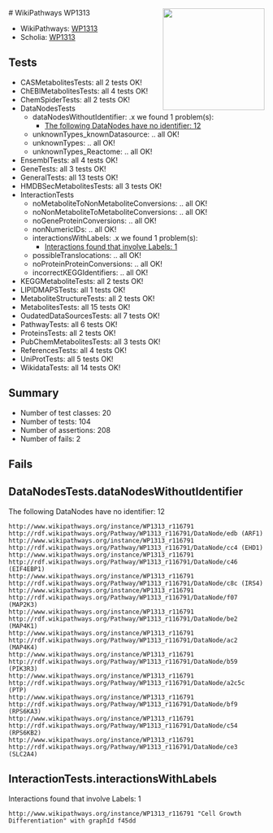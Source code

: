 <img style="float: right; width: 200px" src="https://upload.wikimedia.org/wikipedia/commons/thumb/8/83/Wplogo_with_text_500.png/640px-Wplogo_with_text_500.png" />
# WikiPathways WP1313

* WikiPathways: [WP1313](https://new.wikipathways.org/pathways/WP1313)
* Scholia: [WP1313](https://scholia.toolforge.org/wikipathways/WP1313)
## Tests
* CASMetabolitesTests: all 2 tests OK!
* ChEBIMetabolitesTests: all 4 tests OK!
* ChemSpiderTests: all 2 tests OK!
* DataNodesTests
    * dataNodesWithoutIdentifier: .x we found 1 problem(s):
        * [The following DataNodes have no identifier: 12](#8792c492)
    * unknownTypes_knownDatasource: .. all OK!
    * unknownTypes: .. all OK!
    * unknownTypes_Reactome: .. all OK!
* EnsemblTests: all 4 tests OK!
* GeneTests: all 3 tests OK!
* GeneralTests: all 13 tests OK!
* HMDBSecMetabolitesTests: all 3 tests OK!
* InteractionTests
    * noMetaboliteToNonMetaboliteConversions: .. all OK!
    * noNonMetaboliteToMetaboliteConversions: .. all OK!
    * noGeneProteinConversions: .. all OK!
    * nonNumericIDs: .. all OK!
    * interactionsWithLabels: .x we found 1 problem(s):
        * [Interactions found that involve Labels: 1](#630d2678)
    * possibleTranslocations: .. all OK!
    * noProteinProteinConversions: .. all OK!
    * incorrectKEGGIdentifiers: .. all OK!
* KEGGMetaboliteTests: all 2 tests OK!
* LIPIDMAPSTests: all 1 tests OK!
* MetaboliteStructureTests: all 2 tests OK!
* MetabolitesTests: all 15 tests OK!
* OudatedDataSourcesTests: all 7 tests OK!
* PathwayTests: all 6 tests OK!
* ProteinsTests: all 2 tests OK!
* PubChemMetabolitesTests: all 3 tests OK!
* ReferencesTests: all 4 tests OK!
* UniProtTests: all 5 tests OK!
* WikidataTests: all 14 tests OK!


## Summary

* Number of test classes: 20
* Number of tests: 104
* Number of assertions: 208
* Number of fails: 2

## Fails

<a name="8792c492" />

## DataNodesTests.dataNodesWithoutIdentifier

The following DataNodes have no identifier: 12
```
http://www.wikipathways.org/instance/WP1313_r116791 http://rdf.wikipathways.org/Pathway/WP1313_r116791/DataNode/edb (ARF1)
http://www.wikipathways.org/instance/WP1313_r116791 http://rdf.wikipathways.org/Pathway/WP1313_r116791/DataNode/cc4 (EHD1)
http://www.wikipathways.org/instance/WP1313_r116791 http://rdf.wikipathways.org/Pathway/WP1313_r116791/DataNode/c46 (EIF4EBP1)
http://www.wikipathways.org/instance/WP1313_r116791 http://rdf.wikipathways.org/Pathway/WP1313_r116791/DataNode/c8c (IRS4)
http://www.wikipathways.org/instance/WP1313_r116791 http://rdf.wikipathways.org/Pathway/WP1313_r116791/DataNode/f07 (MAP2K3)
http://www.wikipathways.org/instance/WP1313_r116791 http://rdf.wikipathways.org/Pathway/WP1313_r116791/DataNode/be2 (MAP4K1)
http://www.wikipathways.org/instance/WP1313_r116791 http://rdf.wikipathways.org/Pathway/WP1313_r116791/DataNode/ac2 (MAP4K4)
http://www.wikipathways.org/instance/WP1313_r116791 http://rdf.wikipathways.org/Pathway/WP1313_r116791/DataNode/b59 (PIK3R3)
http://www.wikipathways.org/instance/WP1313_r116791 http://rdf.wikipathways.org/Pathway/WP1313_r116791/DataNode/a2c5c (PTP)
http://www.wikipathways.org/instance/WP1313_r116791 http://rdf.wikipathways.org/Pathway/WP1313_r116791/DataNode/bf9 (RPS6KA3)
http://www.wikipathways.org/instance/WP1313_r116791 http://rdf.wikipathways.org/Pathway/WP1313_r116791/DataNode/c54 (RPS6KB2)
http://www.wikipathways.org/instance/WP1313_r116791 http://rdf.wikipathways.org/Pathway/WP1313_r116791/DataNode/ce3 (SLC2A4)
```

<a name="630d2678" />

## InteractionTests.interactionsWithLabels

Interactions found that involve Labels: 1
```
http://www.wikipathways.org/instance/WP1313_r116791 "Cell Growth
Differentiation" with graphId f45dd
```

